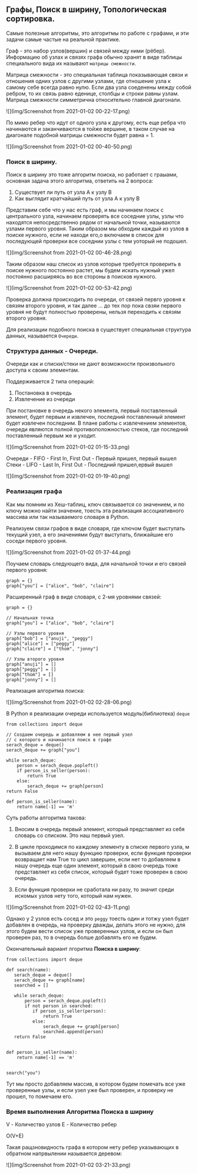 ## Графы, Поиск в ширину, Топологическая сортировка.
Самые полезные алгоритмы, это алгоритмы по работе с графами, и эти 
задачи самые частые на реальной практике.

Граф - это набор узлов(вершин) и связей между ними (рёбер). Информацию 
об узлах и связях графа обычно хранят в виде таблицы специального вида
их называют `матрицы смежности`.

Матрица смежности - это специальная таблица показывающая связи и отношения
одних узлов с другими узлами, где отношение узла к самому себе всегда равно
нулю. Если два узла соеденены между собой ребром, то их связь равно еденице,
столбцы и строки равны узлам. Матрица смежности симметрична относительно 
главной диагонали.

![](img/Screenshot from 2021-01-02 00-22-17.png)

По мимо ребер что идут от одного узла к другому, есть еще ребра что начинаются 
и заканчиваются в тойже вершине, в таком случае на диагонале подобной матрицы
смежности будет равна = 1.

![](img/Screenshot from 2021-01-02 00-40-50.png)

### Поиск в ширину.
Поиск в ширину это тоже алгоритм поиска, но работает с граыами, основная задача
этого алгоритма, ответить на 2 вопроса:

1) Существует ли путь от узла А к узлу В
2) Как выглядит кратчайший путь от узла А к узлу В

Представим себе что у нас есть граф, и мы начинаем поиск с центрального узла, 
начинаем проверять все соседние узлы, узлы что находятся непосредственно рядом
от начальной точки, называются узлами первого уровня. Таким образом мы обходим
каждый из узлов в поиске нужного, если не находи его,о включаем в список для 
последующей проверки все соседнии узлы с тем уоторый не подошел.

![](img/Screenshot from 2021-01-02 00-46-28.png)

Таким образом наш список из узлов которые требуется проверить в поиске нужного
постоянно растет, мы будем искать нужный ужел постоянно расширяясь во все стороны
в поисков нужного.

![](img/Screenshot from 2021-01-02 00-53-42.png)

Проверка должна происходить по очереди, от связей первго уровня к связям второго
уровня, и так далее ... до тех пор пока свзяи первого уровня не будут полностью 
проверены, нельзя переходить к связям второго уровня.

Для реализации подобного поиска в существует специальная структура данных,
называется `Очереди`.

### Структура данных - Очереди.
Очереди как и списки/стеки не дают возможности произвольного доступа к своим 
элементам.

Поддерживается 2 типа операций:

1) Постановка в очередь
2) Извлечение из очереди

При постановке в очередь некого элемента, первый поставленный элемент, будет
первым и извлечен, последний поставленный элемент будет извлечен последним.
В плане работы с извлечением элементов, очереди являются полной 
противоположностью стеков, где последний поставленный первым же и уходит.

![](img/Screenshot from 2021-01-02 01-15-33.png)

Очереди - FIFO - First In, First Out - Первый пришел, первый вышел
Стеки   - LIFO - Last In, First Out  - Последний пришел,ервый вышел

![](img/Screenshot from 2021-01-02 01-19-40.png)


### Реализация графа
Как мы помним из Хеш-таблиц, ключ связывается со значением, и по ключу 
можно найти значение, тоесть эта реализация ассоциативного массива или 
так называемого словаря в Python.

Реализуем связи графов в виде словаря, где ключом будет выступать текущий
узел, а его значениями будут выступать, ближайшие его соседи первого уровня.

![](img/Screenshot from 2021-01-02 01-37-44.png)

Поучаем словарь следующего вида, для начальной точки и его связей первого 
уровня:

    graph = {}
    graph["you"] = ["alice", "bob", "claire"]

Расширенный граф в виде словаря, с 2-мя уровнями связей:

    graph = {}

    // Начальная точка
    graph["you"] = ["alice", "bob", "claire"]

    // Узлы первого уровня
    graph["bob"] = ["anuji", "peggy"]
    graph["alice"] = ["peggy"]
    graph["claire"] = ["thom", "jonny"]

    // Узлы второго уровня
    graph["anuji"] = []
    graph["peggy"] = []
    graph["thom"] = []
    graph["jonny"] = []

Реализация алгоритма поиска:

![](img/Screenshot from 2021-01-02 02-28-06.png)

В Python я реализации очереди используется модуль(библиотека) `deque`

    from collections import deque

    // Создаем очередь и добавляем в нее первый узел 
    // с которого и начинается поиск в графе
    serach_deque = deque()
    serach_deque += graph["you"]

    while serach_deque:
        person = serach_deque.popleft()
        if person_is_seller(person):
            return True
        else:
            serach_deque += graph[person]
    return False

    def person_is_seller(name):
        return name[-1] == 'm'

Суть работы алгоритма такова:

1) Вносим в очередь первый элемент, который представляет из себя словарь со 
   списком. Это наш первый узел.
   
2) В цикле проходимся по каждому элементу в списке первого узла, м вызываем
   для него нашу функцию проверки, если функция проверки возвращает нам True
   то цикл завершен, если нет то добавляем в нашу очередь еще один элемент,
   который в свою очередь тоже представляет из себя список, который будет 
   тоже проверен в свою очередь.

3) Если функция проверки не сработала ни разу, то значит среди искомых узлов 
   нету того, который нам нужен.
   
![](img/Screenshot from 2021-01-02 02-43-11.png)

Однако у 2 узлов есть сосед и это `peggy` тоесть один и тотжу узел будет 
добавлен в очередь, на проверку дважды, делать этого не нужно, для этого
будем вести список уже проверенных узлов, и если он был проверен раз, то в 
очередь болше добавлять его не будем.

Окончательный вариант лгоритма **Поиска в ширину**:

    from collections import deque

    def search(name):
       serach_deque = deque()
       serach_deque += graph[name]
       searched = []

       while serach_deque:
           person = serach_deque.popleft()
           if not person in searched:
              if person_is_seller(person):
                  return True
              else:
                  serach_deque += graph[person]
                  searched.append(person)
       return False


    def person_is_seller(name):
        return name[-1] == 'm'


    search("you")

Тут мы просто добавляем массив, в котором будем помечать все уже проверенные 
узлы, и если узел уже был проверен, и проверку не прошел, то помечаем его.

### Время выполнения Алгоритма Поиска в ширину
V - Количество узлов
E - Количество ребер

O(V+E)


Такая ращзновидность графа в котором нету ребер указывающих в обратном напрвылении
называется деревом:

![](img/Screenshot from 2021-01-02 03-21-33.png)















 



